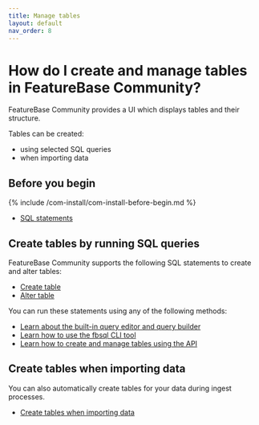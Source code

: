 ```yaml
---
title: Manage tables
layout: default
nav_order: 8
---
```


# How do I create and manage tables in FeatureBase Community?

FeatureBase Community provides a UI which displays tables and their structure.

Tables can be created:
* using selected SQL queries
* when importing data

## Before you begin

{% include /com-install/com-install-before-begin.md %}
* [SQL statements](/docs/sql-guide/statements/statements-home)

## Create tables by running SQL queries

FeatureBase Community supports the following SQL statements to create and alter tables:

* [Create table](/docs/sql-guide/statements/statement-table-create)
* [Alter table](/docs/sql-guide/statements/statement-table-alter)

You can run these statements using any of the following methods:

* [Learn about the built-in query editor and query builder](/docs/community/com-query/com-query-home)
* [Learn how to use the fbsql CLI tool](/docs/tools/fbsql/fbsql-home)
* [Learn how to create and manage tables using the API](/docs/community/com-api/com-api-home)

## Create tables when importing data

You can also automatically create tables for your data during ingest processes.

* [Create tables when importing data](/docs/community/com-ingest/com-ingest-manage)

